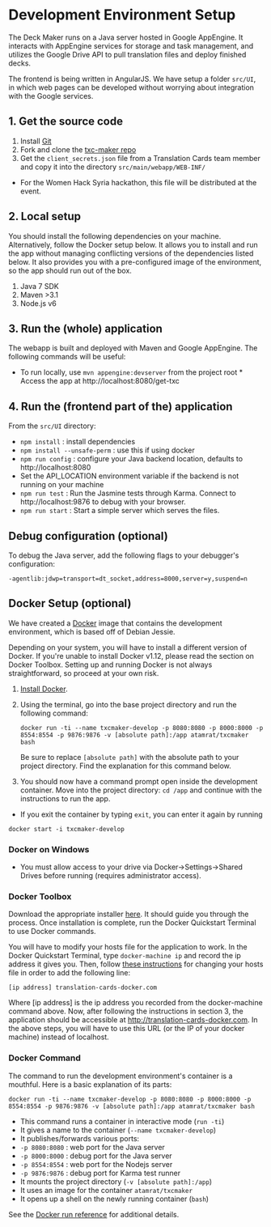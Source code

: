 # Development Environment Setup

The Deck Maker runs on a Java server hosted in Google AppEngine. It interacts with AppEngine services for storage and task management, and utilizes the Google Drive API to pull translation files and deploy finished decks.

The frontend is being written in AngularJS. We have setup a folder `src/UI`, in which web pages can be developed without worrying about integration with the Google services.

## 1. Get the source code

1. Install [Git](https://git-scm.com/book/en/v2/Getting-Started-Installing-Git)
2. Fork and clone the [txc-maker repo](https://github.com/translation-cards/txc-maker.git)
3. Get the `client_secrets.json` file from a Translation Cards team member and copy it into the directory `src/main/webapp/WEB-INF/`
 * For the Women Hack Syria hackathon, this file will be distributed at the event.

## 2. Local setup

You should install the following dependencies on your machine. Alternatively, follow the Docker setup below. It allows you to install and run the app without managing conflicting versions of the dependencies listed below. It also provides you with a pre-configured image of the environment, so the app should run out of the box.

1. Java 7 SDK
2. Maven >3.1
3. Node.js v6

## 3. Run the (whole) application

The webapp is built and deployed with Maven and Google AppEngine. The following commands will be useful:

   * To run locally, use `mvn appengine:devserver` from the project root
    * Access the app at http://localhost:8080/get-txc

## 4. Run the (frontend part of the) application

From the `src/UI` directory:

* `npm install` : install dependencies
 * `npm install --unsafe-perm` : use this if using docker
* `npm run config` : configure your Java backend location, defaults to http://localhost:8080
 * Set the API_LOCATION environment variable if the backend is not running on your machine
* `npm run test` : Run the Jasmine tests through Karma. Connect to http://localhost:9876 to debug with your browser.
* `npm run start` : Start a simple server which serves the files.

## Debug configuration (optional)

To debug the Java server, add the following flags to your debugger's configuration:

`-agentlib:jdwp=transport=dt_socket,address=8000,server=y,suspend=n`

## Docker Setup (optional)

We have created a [Docker](https://www.docker.com/what-docker) image that contains the development environment, which is based off of Debian Jessie.

Depending on your system, you will have to install a different version of Docker. If you're unable to install Docker v1.12, please read the section on Docker Toolbox. Setting up and running Docker is not always straightforward, so proceed at your own risk.

1. [Install Docker](https://docs.docker.com/engine/installation/).

1. Using the terminal, go into the base project directory and run the following command:

   `docker run -ti --name txcmaker-develop -p 8080:8080 -p 8000:8000 -p 8554:8554 -p 9876:9876 -v [absolute path]:/app atamrat/txcmaker bash`

   Be sure to replace `[absolute path]` with the absolute path to your project directory. Find the explanation for this command below.

2. You should now have a command prompt open inside the development container. Move into the project directory: `cd /app` and continue with the instructions to run the app.
  * If you exit the container by typing `exit`, you can enter it again by running

   `docker start -i txcmaker-develop`

### Docker on Windows

* You must allow access to your drive via Docker->Settings->Shared Drives before running (requires administrator access).

### Docker Toolbox

Download the appropriate installer [here](https://www.docker.com/products/docker-toolbox). It should guide you through the process. Once installation is complete, run the Docker Quickstart Terminal to use Docker commands.

You will have to modify your hosts file for the application to work. In the Docker Quickstart Terminal, type `docker-machine ip` and record the ip address it gives you. Then, follow [these instructions](https://support.rackspace.com/how-to/modify-your-hosts-file/) for changing your hosts file in order to add the following line:

  `[ip address] translation-cards-docker.com`

Where [ip address] is the ip address you recorded from the docker-machine command above. Now, after following the instructions in section 3, the application should be accessible at http://translation-cards-docker.com. In the above steps, you will have to use this URL (or the IP of your docker machine) instead of localhost.

### Docker Command

The command to run the development environment's container is a mouthful. Here is a basic explanation of its parts:

`docker run -ti --name txcmaker-develop -p 8080:8080 -p 8000:8000 -p 8554:8554 -p 9876:9876 -v [absolute path]:/app atamrat/txcmaker bash`

* This command runs a container in interactive mode (`run -ti`)
* It gives a name to the container (`--name txcmaker-develop`)
* It publishes/forwards various ports:
 * `-p 8080:8080` : web port for the Java server
 * `-p 8000:8000` : debug port for the Java server
 * `-p 8554:8554` : web port for the Nodejs server
 * `-p 9876:9876` : debug port for Karma test runner
* It mounts the project directory (`-v [absolute path]:/app`)
* It uses an image for the container `atamrat/txcmaker`
* It opens up a shell on the newly running container (`bash`)

See the [Docker run reference](https://docs.docker.com/engine/reference/run/) for additional details.
